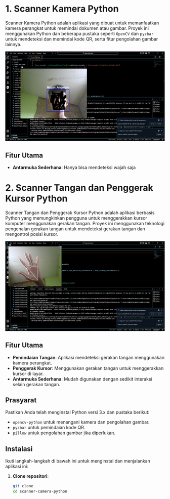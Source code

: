 # 1. Scanner Kamera Python

Scanner Kamera Python adalah aplikasi yang dibuat untuk memanfaatkan kamera perangkat untuk memindai dokumen atau gambar. Proyek ini menggunakan Python dan beberapa pustaka seperti `OpenCV` dan `pyzbar` untuk mendeteksi dan memindai kode QR, serta fitur pengolahan gambar lainnya.

![Scanner Kamera Python](Screenshot/face1_scanner.png)

## Fitur Utama

- **Antarmuka Sederhana**: Hanya bisa mendeteksi wajah saja

# 2. Scanner Tangan dan Penggerak Kursor Python

Scanner Tangan dan Penggerak Kursor Python adalah aplikasi berbasis Python yang memungkinkan pengguna untuk menggerakkan kursor komputer menggunakan gerakan tangan. Proyek ini menggunakan teknologi pengenalan gerakan tangan untuk mendeteksi gerakan tangan dan mengontrol posisi kursor.

![Hand Gesture Control](Screenshot/hand_scanner.png)

## Fitur Utama

- **Pemindaian Tangan**: Aplikasi mendeteksi gerakan tangan menggunakan kamera perangkat.
- **Penggerak Kursor**: Menggunakan gerakan tangan untuk menggerakkan kursor di layar.
- **Antarmuka Sederhana**: Mudah digunakan dengan sedikit interaksi selain gerakan tangan.


## Prasyarat

Pastikan Anda telah menginstal Python versi 3.x dan pustaka berikut:
- `opencv-python` untuk menangani kamera dan pengolahan gambar.
- `pyzbar` untuk pemindaian kode QR.
- `pillow` untuk pengolahan gambar jika diperlukan.

## Instalasi

Ikuti langkah-langkah di bawah ini untuk menginstal dan menjalankan aplikasi ini:

1. **Clone repositori**:
   ```bash
   git clone 
   cd scanner-camera-python
